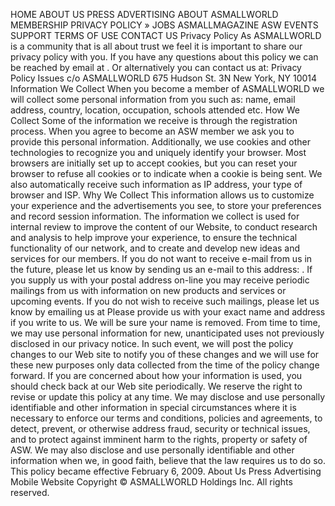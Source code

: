 HOME ABOUT US PRESS ADVERTISING ABOUT ASMALLWORLD MEMBERSHIP PRIVACY POLICY » JOBS ASMALLMAGAZINE ASW EVENTS SUPPORT TERMS OF USE CONTACT US Privacy Policy As ASMALLWORLD is a community that is all about trust we feel it is important to share our privacy policy with you. If you have any questions about this policy we can be reached by email at . Or alternatively you can contact us at: Privacy Policy Issues c/o ASMALLWORLD 675 Hudson St. 3N New York, NY 10014 Information We Collect When you become a member of ASMALLWORLD we will collect some personal information from you such as: name, email address, country, location, occupation, schools attended etc. How We Collect Some of the information we receive is through the registration process. When you agree to become an ASW member we ask you to provide this personal information. Additionally, we use cookies and other technologies to recognize you and uniquely identify your browser. Most browsers are initially set up to accept cookies, but you can reset your browser to refuse all cookies or to indicate when a cookie is being sent. We also automatically receive such information as IP address, your type of browser and ISP. Why We Collect This information allows us to customize your experience and the advertisements you see, to store your preferences and record session information. The information we collect is used for internal review to improve the content of our Website, to conduct research and analysis to help improve your experience, to ensure the technical functionality of our network, and to create and develop new ideas and services for our members. If you do not want to receive e-mail from us in the future, please let us know by sending us an e-mail to this address: . If you supply us with your postal address on-line you may receive periodic mailings from us with information on new products and services or upcoming events. If you do not wish to receive such mailings, please let us know by emailing us at Please provide us with your exact name and address if you write to us. We will be sure your name is removed. From time to time, we may use personal information for new, unanticipated uses not previously disclosed in our privacy notice. In such event, we will post the policy changes to our Web site to notify you of these changes and we will use for these new purposes only data collected from the time of the policy change forward. If you are concerned about how your information is used, you should check back at our Web site periodically. We reserve the right to revise or update this policy at any time. We may disclose and use personally identifiable and other information in special circumstances where it is necessary to enforce our terms and conditions, policies and agreements, to detect, prevent, or otherwise address fraud, security or technical issues, and to protect against imminent harm to the rights, property or safety of ASW. We may also disclose and use personally identifiable and other information when we, in good faith, believe that the law requires us to do so. This policy became effective February 6, 2009. About Us Press Advertising Mobile Website Copyright © ASMALLWORLD Holdings Inc. All rights reserved.